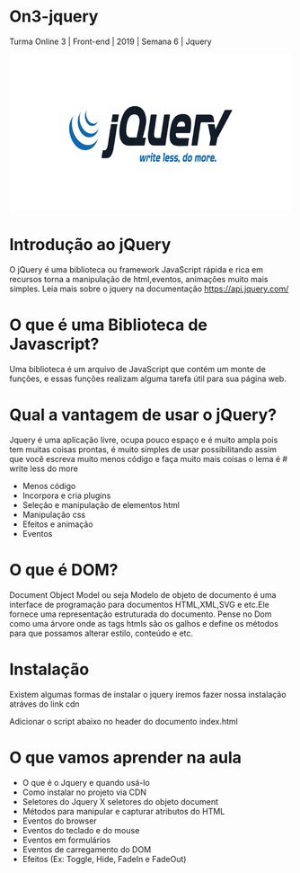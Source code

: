 # On3-jquery
Turma Online 3 | Front-end | 2019 | Semana 6 | Jquery

![Logo-jquery](https://github.com/reprograma/On3-jquery/blob/master/jquery-logo-white.png)

# Introdução ao jQuery

O jQuery é uma biblioteca ou framework JavaScript rápida e rica em recursos torna a manipulação de html,eventos, animações muito mais simples.
Leia mais sobre o jquery na documentação https://api.jquery.com/

# O que é uma Biblioteca de Javascript?

Uma biblioteca é um arquivo de JavaScript que contém um monte de funções, e essas funções realizam alguma tarefa útil para sua página web.

# Qual a vantagem de usar o jQuery?

Jquery é uma aplicação livre, ocupa pouco espaço e é muito ampla pois tem muitas coisas prontas, é muito simples de usar possibilitando assim que você escreva muito menos código e faça muito mais coisas o lema é # write less do more

* Menos código
* Incorpora e cria plugins
* Seleção e manipulação de elementos html
* Manipulação css
* Efeitos e animação
* Eventos

# O que é DOM?

Document Object Model ou seja Modelo de objeto de documento é uma interface de programação para documentos HTML,XML,SVG e etc.Ele fornece uma representação estruturada do documento.
Pense no Dom como uma árvore onde as tags htmls são os galhos e define os métodos para que possamos alterar estilo, conteúdo e etc.

# Instalação

Existem algumas formas de instalar o jquery iremos fazer nossa instalação atráves do link cdn

Adicionar o script abaixo no header do documento index.html

<script src="https://ajax.googleapis.com/ajax/libs/jquery/3.4.1/jquery.min.js"></script>

# O que vamos aprender na aula
* O que é o Jquery e quando usá-lo
* Como instalar no projeto via CDN
* Seletores do Jquery X seletores do objeto document
* Métodos para manipular e capturar atributos do HTML
* Eventos do browser
* Eventos do teclado e do mouse
* Eventos em formulários
* Eventos de carregamento do DOM
* Efeitos (Ex: Toggle, Hide, FadeIn e FadeOut)


